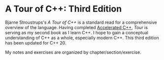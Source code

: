 # A Tour of C++: Third Edition

Bjarne Stroustrups's _A Tour of C++_ is a standard read for a comprehensive
overview of the language. Having completed
[Accelerated C++](https://github.com/joshwlivingston/accelerated-cpp), _Tour_
is serving as my second book as I learn C++. I hope to gain a conceptual
understanding of C++ as a whole, especially modern C++. This third edition has
been updated for C++ 20.

My notes and exercises are organized by chapter/section/exercise.
